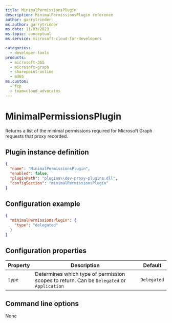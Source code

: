 ```yaml
---
title: MinimalPermissionsPlugin
description: MinimalPermissionsPlugin reference
author: garrytrinder
ms.author: garrytrinder
ms.date: 11/03/2023
ms.topic: conceptual
ms.service: microsoft-cloud-for-developers

categories:
  - developer-tools
products:
  - microsoft-365
  - microsoft-graph
  - sharepoint-online
  - m365
ms.custom:
  - fcp
  - team=cloud_advocates
---
```


# MinimalPermissionsPlugin

Returns a list of the minimal permissions required for Microsoft Graph requests that proxy recorded.

## Plugin instance definition

```json
{
  "name": "MinimalPermissionsPlugin",
  "enabled": false,
  "pluginPath": "plugins\\dev-proxy-plugins.dll",
  "configSection": "minimalPermissionsPlugin"
}
```

## Configuration example

```json
{
  "minimalPermissionsPlugin": {
    "type": "delegated"
  }
}
```

## Configuration properties

| Property | Description | Default |
|----------|-------------|:-------:|
| `type` | Determines which type of permission scopes to return. Can be `Delegated` or `Application` | `Delegated` |

## Command line options

None
